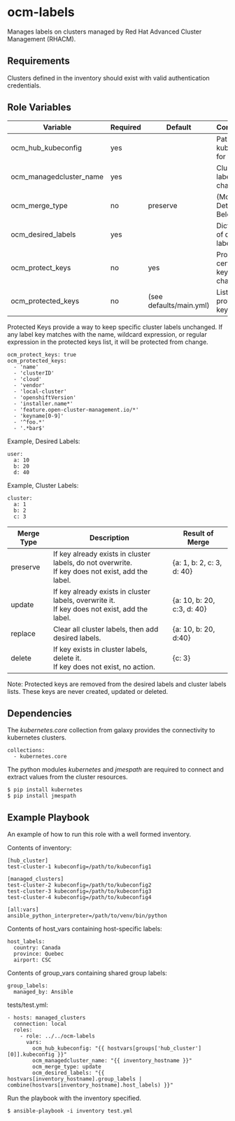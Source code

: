 ocm-labels
==========

Manages labels on clusters managed by Red Hat Advanced Cluster Management (RHACM).


Requirements
------------

Clusters defined in the inventory should exist with valid authentication credentials.


Role Variables
--------------

| Variable                | Required           | Default                            | Comments                                 |
|-------------------------|--------------------|------------------------------------|------------------------------------------|
| ocm_hub_kubeconfig      | yes                |                                    | Path to kubeconfig for the hub           |
| ocm_managedcluster_name | yes                |                                    | Cluster for label change                 |
| ocm_merge_type          | no                 | preserve                           | (More Details Below)                     |
| ocm_desired_labels      | yes                |                                    | Dictonary of desired labels              |
| ocm_protect_keys        | no                 | yes                                | Protect certain keys from change         |
| ocm_protected_keys      | no                 | (see defaults/main.yml)            | List of protected keys                   |


Protected Keys provide a way to keep specific cluster labels unchanged. If any label key matches with the name, wildcard expression, or regular expression in the protected keys list, it will be protected from change.

    ocm_protect_keys: true
    ocm_protected_keys:
      - 'name'
      - 'clusterID'
      - 'cloud'
      - 'vendor'
      - 'local-cluster'
      - 'openshiftVersion'
      - 'installer.name*'
      - 'feature.open-cluster-management.io/*'
      - 'keyname[0-9]'
      - '^foo.*'
      - '.*bar$'

Example, Desired Labels:

    user:
      a: 10
      b: 20
      d: 40

Example, Cluster Labels:

    cluster:
      a: 1
      b: 2
      c: 3

| Merge Type                | Description                                                                                           | Result of Merge            |
|---------------------------|-------------------------------------------------------------------------------------------------------|----------------------------|
| preserve                  | If key already exists in cluster labels, do not overwrite.<br/>If key does not exist, add the label.  | {a: 1, b: 2, c: 3, d: 40}  |
| update                    | If key already exists in cluster labels, overwrite it.<br/>If key does not exist, add the label.      | {a: 10, b: 20, c:3, d: 40} |
| replace                   | Clear all cluster labels, then add desired labels.                                                    | {a: 10, b: 20, d:40}       |
| delete                    | If key exists in cluster labels, delete it.<br/>If key does not exist, no action.                     | {c: 3}                     |

Note: Protected keys are removed from the desired labels and cluster labels lists. These keys are never created, updated or deleted.

Dependencies
------------

The *kubernetes.core* collection from galaxy provides the connectivity to kubernetes clusters.

    collections:
      - kubernetes.core

The python modules *kubernetes* and *jmespath* are required to connect and extract values from the cluster resources.

    $ pip install kubernetes
    $ pip install jmespath


Example Playbook
----------------

An example of how to run this role with a well formed inventory.

Contents of inventory:

    [hub_cluster]
    test-cluster-1 kubeconfig=/path/to/kubeconfig1

    [managed_clusters]
    test-cluster-2 kubeconfig=/path/to/kubeconfig2
    test-cluster-3 kubeconfig=/path/to/kubeconfig3
    test-cluster-4 kubeconfig=/path/to/kubeconfig4

    [all:vars]
    ansible_python_interpreter=/path/to/venv/bin/python

Contents of host_vars containing host-specific labels:

    host_labels:
      country: Canada
      province: Quebec
      airport: CSC

Contents of group_vars containing shared group labels:

    group_labels:
      managed_by: Ansible

tests/test.yml:

    - hosts: managed_clusters
      connection: local
      roles:
        - role: ../../ocm-labels
          vars:
            ocm_hub_kubeconfig: "{{ hostvars[groups['hub_cluster'][0]].kubeconfig }}"
            ocm_managedcluster_name: "{{ inventory_hostname }}"
            ocm_merge_type: update
            ocm_desired_labels: "{{ hostvars[inventory_hostname].group_labels | combine(hostvars[inventory_hostname].host_labels) }}"

Run the playbook with the inventory specified.

    $ ansible-playbook -i inventory test.yml
